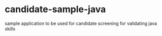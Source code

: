 # candidate-sample-java
sample application to be used for candidate screening for validating java skills
